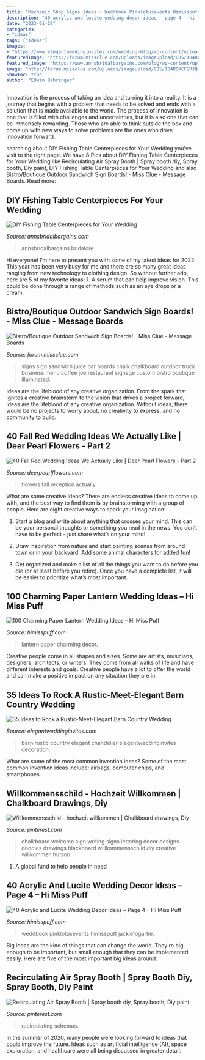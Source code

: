 ```yaml
---
title: "Mechanic Shop Signs Ideas : Weddbook Pinklotusevents Himisspuff Jackiefogartie"
description: "40 acrylic and lucite wedding decor ideas – page 4 – hi miss puff"
date: "2023-01-19"
categories:
- "ideas"
tags: ["ideas"]
images:
- "https://www.elegantweddinginvites.com/wedding-blog/wp-content/uploads/2020/10/rustic-barn-wedding-reception-with-crystal-chandelier.jpg"
featuredImage: "http://forum.missclue.com/uploads/imageupload/085/104R0KCFERJQ.jpg"
featured_image: "https://www.annsbridalbargains.com/blog/wp-content/uploads/2013/09/FishingCenterpieceIdeasWeb1.jpg"
image: "http://forum.missclue.com/uploads/imageupload/085/104R0KCFERJQ.jpg"
ShowToc: true
author: "Edwin Bahringer"
---
```



Innovation is the process of taking an idea and turning it into a reality. It is a journey that begins with a problem that needs to be solved and ends with a solution that is made available to the world. The process of innovation is one that is filled with challenges and uncertainties, but it is also one that can be immensely rewarding. Those who are able to think outside the box and come up with new ways to solve problems are the ones who drive innovation forward.

	

		
searching about DIY Fishing Table Centerpieces for Your Wedding you've visit to the right page. We have 8 Pics about DIY Fishing Table Centerpieces for Your Wedding like Recirculating Air Spray Booth | Spray booth diy, Spray booth, Diy paint, DIY Fishing Table Centerpieces for Your Wedding and also Bistro/Boutique Outdoor Sandwich Sign Boards! - Miss Clue - Message Boards. Read more:
		
    
## DIY Fishing Table Centerpieces For Your Wedding

<img loading=lazy src="https://www.annsbridalbargains.com/blog/wp-content/uploads/2013/09/FishingCenterpieceIdeasWeb1.jpg" onerror="this.onerror=null;this.src='https://tse3.mm.bing.net/th?id=OIP.eyUkqPXgDQz4HjkZ6Sr_oQHaJZ&amp;pid=15.1';" alt="DIY Fishing Table Centerpieces for Your Wedding">

_Source: annsbridalbargains.com_

>annsbridalbargains bridalore. 

	

Hi everyone! I’m here to present you with some of my latest ideas for 2022. This year has been very busy for me and there are so many great ideas ranging from new technology to clothing design. So without further ado, here are 5 of my favorite ideas: 1. A serum that can help improve vision. This could be done through a range of methods such as an eye drops or a cream. 
    
## Bistro/Boutique Outdoor Sandwich Sign Boards! - Miss Clue - Message Boards

<img loading=lazy src="http://forum.missclue.com/uploads/imageupload/085/104R0KCFERJQ.jpg" onerror="this.onerror=null;this.src='https://tse4.mm.bing.net/th?id=OIP.zGL6-ToWdZPq8UQWOnIOeAHaJ4&amp;pid=15.1';" alt="Bistro/Boutique Outdoor Sandwich Sign Boards! - Miss Clue - Message Boards">

_Source: forum.missclue.com_

>signs sign sandwich juice bar boards chalk chalkboard outdoor truck business menu coffee joe restaurant signage custom bistro boutique illuminated. 

	

Ideas are the lifeblood of any creative organization. From the spark that ignites a creative brainstorm to the vision that drives a project forward, ideas are the lifeblood of any creative organization. Without ideas, there would be no projects to worry about, no creativity to express, and no community to build.

    
## 40 Fall Red Wedding Ideas We Actually Like | Deer Pearl Flowers - Part 2

<img loading=lazy src="http://www.deerpearlflowers.com/wp-content/uploads/2016/08/red-reception-wedding-flowers.jpg" onerror="this.onerror=null;this.src='https://tse2.mm.bing.net/th?id=OIP.tfFfxhyfAIxj4X6Id_OT1QHaLH&amp;pid=15.1';" alt="40 Fall Red Wedding Ideas We Actually Like | Deer Pearl Flowers - Part 2">

_Source: deerpearlflowers.com_

>flowers fall reception actually. 

	

What are some creative ideas?
There are endless creative ideas to come up with, and the best way to find them is by brainstorming with a group of people. Here are eight creative ways to spark your imagination: 
1. Start a blog and write about anything that crosses your mind. This can be your personal thoughts or something you read in the news. You don’t have to be perfect – just share what’s on your mind!

2. Draw inspiration from nature and start painting scenes from around town or in your backyard. Add some animal characters for added fun!

3. Get organized and make a list of all the things you want to do before you die (or at least before you retire). Once you have a complete list, it will be easier to prioritize what’s most important.

    
## 100 Charming Paper Lantern Wedding Ideas – Hi Miss Puff

<img loading=lazy src="https://www.himisspuff.com/wp-content/uploads/2016/05/Stunning-paper-Lantern-Wedding-Decor-Ideas.jpg" onerror="this.onerror=null;this.src='https://tse2.mm.bing.net/th?id=OIP.Hq3iCxvzWhDpV7SWL8zN2wHaLR&amp;pid=15.1';" alt="100 Charming Paper Lantern Wedding Ideas – Hi Miss Puff">

_Source: himisspuff.com_

>lantern paper charming decor. 

	

Creative people come in all shapes and sizes. Some are artists, musicians, designers, architects, or writers. They come from all walks of life and have different interests and goals. Creative people have a lot to offer the world and can make a positive impact on any situation they are in.

    
## 35 Ideas To Rock A Rustic-Meet-Elegant Barn Country Wedding

<img loading=lazy src="https://www.elegantweddinginvites.com/wedding-blog/wp-content/uploads/2020/10/rustic-barn-wedding-reception-with-crystal-chandelier.jpg" onerror="this.onerror=null;this.src='https://tse2.mm.bing.net/th?id=OIP.e7JUPHj30q1tXOk20QAX4wHaLH&amp;pid=15.1';" alt="35 Ideas to Rock a Rustic-Meet-Elegant Barn Country Wedding">

_Source: elegantweddinginvites.com_

>barn rustic country elegant chandelier elegantweddinginvites decoration. 

	

What are some of the most common invention ideas?
Some of the most common invention ideas include: airbags, computer chips, and smartphones.

    
## Willkommensschild - Hochzeit Willkommen | Chalkboard Drawings, Diy

<img loading=lazy src="https://i.pinimg.com/736x/fe/5b/9a/fe5b9a58ac7c87dde02a7b4532d95fe2.jpg" onerror="this.onerror=null;this.src='https://tse4.mm.bing.net/th?id=OIP.FOU9Zrm5ofdI6C510KKMPQHaJ3&amp;pid=15.1';" alt="Willkommensschild - hochzeit willkommen | Chalkboard drawings, Diy">

_Source: pinterest.com_

>chalkboard welcome sign writing signs lettering decor designs doodles drawings blackboard willkommensschild diy creative willkommen hutson. 

	

1. A global fund to help people in need 

    
## 40 Acrylic And Lucite Wedding Decor Ideas – Page 4 – Hi Miss Puff

<img loading=lazy src="https://www.himisspuff.com/wp-content/uploads/2016/10/clear-boxes-with-candles-and-flowers.jpg" onerror="this.onerror=null;this.src='https://tse2.mm.bing.net/th?id=OIP.4AGpLAUUsKDxRSBt65nBEwHaLH&amp;pid=15.1';" alt="40 Acrylic and Lucite Wedding Decor Ideas – Page 4 – Hi Miss Puff">

_Source: himisspuff.com_

>weddbook pinklotusevents himisspuff jackiefogartie. 

	

Big ideas are the kind of things that can change the world. They're big enough to be important, but small enough that they can be implemented easily. Here are five of the most important big ideas around: 

    
## Recirculating Air Spray Booth | Spray Booth Diy, Spray Booth, Diy Paint

<img loading=lazy src="https://i.pinimg.com/736x/de/0f/9b/de0f9bf7de00181ad48c4c7ad29f7b7f.jpg" onerror="this.onerror=null;this.src='https://tse2.mm.bing.net/th?id=OIP.dG26ikDz4qV37VoIEby0lQHaJ3&amp;pid=15.1';" alt="Recirculating Air Spray Booth | Spray booth diy, Spray booth, Diy paint">

_Source: pinterest.com_

>recirculating schemas. 

	

In the summer of 2020, many people were looking forward to ideas that could improve the future. Ideas such as artificial intelligence (AI), space exploration, and healthcare were all being discussed in greater detail. 

